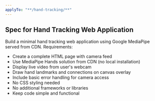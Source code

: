 ```yaml
---
applyTo: "**/hand-tracking/**"
---
```


## Spec for Hand Tracking Web Application

Build a minimal hand tracking web application using Google MediaPipe served from CDN. Requirements:

- Create a complete HTML page with camera feed
- Use MediaPipe Hands solution from CDN (no local installation)
- Display live video from user's webcam
- Draw hand landmarks and connections on canvas overlay
- Include basic error handling for camera access
- No CSS styling needed
- No additional frameworks or libraries
- Keep code simple and functional
